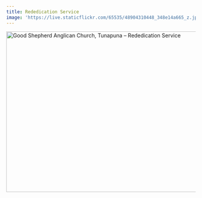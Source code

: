 ```yaml
---
title: Rededication Service
image: 'https://live.staticflickr.com/65535/48904310448_348e14a665_z.jpg'
---
```

<a data-flickr-embed="true" href="https://www.flickr.com/photos/184650297@N04/albums/72157711351523521" title="Good Shepherd Anglican Church, Tunapuna – Rededication Service"><img src="https://live.staticflickr.com/65535/48904310448_348e14a665_z.jpg" width="640" height="427" alt="Good Shepherd Anglican Church, Tunapuna – Rededication Service"></a><script async src="//embedr.flickr.com/assets/client-code.js" charset="utf-8"></script>
